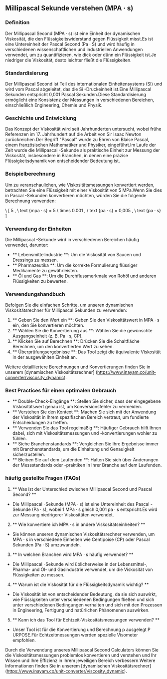 ## Millipascal Sekunde verstehen (MPA · s)

### Definition
Der Millipascal Second (MPA · s) ist eine Einheit der dynamischen Viskosität, die den Flüssigkeitswiderstand gegen Flüssigkeit misst.Es ist eine Untereinheit der Pascal Second (Pa · S) und wird häufig in verschiedenen wissenschaftlichen und industriellen Anwendungen verwendet, um zu quantifizieren, wie dick oder dünn ein Flüssigkeit ist.Je niedriger die Viskosität, desto leichter fließt die Flüssigkeiten.

### Standardisierung
Der Millipascal Second ist Teil des internationalen Einheitensystems (SI) und wird vom Pascal abgeleitet, das die Si -Druckeinheit ist.Eine Millipascal Sekunden entspricht 0,001 Pascal Sekunden.Diese Standardisierung ermöglicht eine Konsistenz der Messungen in verschiedenen Bereichen, einschließlich Engineering, Chemie und Physik.

### Geschichte und Entwicklung
Das Konzept der Viskosität wird seit Jahrhunderten untersucht, wobei frühe Referenzen im 17. Jahrhundert auf die Arbeit von Sir Isaac Newton zurückreichen.Der Begriff "Pascal" wurde zu Ehren von Blaise Pascal, einem französischen Mathematiker und Physiker, eingeführt.Im Laufe der Zeit wurde die Millipascal -Sekunde als praktische Einheit zur Messung der Viskosität, insbesondere in Branchen, in denen eine präzise Flüssigkeitsdynamik von entscheidender Bedeutung ist.

### Beispielberechnung
Um zu veranschaulichen, wie Viskositätsmessungen konvertiert werden, betrachten Sie eine Flüssigkeit mit einer Viskosität von 5 MPa.Wenn Sie dies in Pascal -Sekunden konvertieren möchten, würden Sie die folgende Berechnung verwenden:

\ [
5 \, \ text {mpa · s} = 5 \ times 0.001 \, \ text {pa · s} = 0,005 \, \ text {pa · s}
\]

### Verwendung der Einheiten
Die Millipascal -Sekunde wird in verschiedenen Bereichen häufig verwendet, darunter:
- ** Lebensmittelindustrie **: Um die Viskosität von Saucen und Dressings zu messen.
- ** Pharmazeutika **: Um die korrekte Formulierung flüssiger Medikamente zu gewährleisten.
- ** Öl und Gas **: Um die Durchflussmerkmale von Rohöl und anderen Flüssigkeiten zu bewerten.

### Verwendungshandbuch
Befolgen Sie die einfachen Schritte, um unseren dynamischen Viskositätsrechner für Millipascal Sekunden zu verwenden:
1. ** Geben Sie den Wert ein **: Geben Sie den Viskositätswert in MPA · s ein, den Sie konvertieren möchten.
2. ** Wählen Sie die Konvertierung aus **: Wählen Sie die gewünschte Ausgangseinheit (z. B. Pa · s, CP).
3. ** Klicken Sie auf Berechnen **: Drücken Sie die Schaltfläche Berechnen, um den konvertierten Wert zu sehen.
4. ** Überprüfungsergebnisse **: Das Tool zeigt die äquivalente Viskosität in der ausgewählten Einheit an.

Weitere detailliertere Berechnungen und Konvertierungen finden Sie in unserem [dynamischen Viskositätsrechner] (https://www.inayam.co/unit-converter/viscosity_dynamic).

### Best Practices für einen optimalen Gebrauch
- ** Double-Check-Eingänge **: Stellen Sie sicher, dass der eingegebene Viskositätswert genau ist, um Konversionsfehler zu vermeiden.
- ** Verstehen Sie den Kontext **: Machen Sie sich mit der Anwendung der Viskosität in Ihrem spezifischen Bereich vertraut, um fundierte Entscheidungen zu treffen.
- ** Verwenden Sie das Tool regelmäßig **: Häufiger Gebrauch hilft Ihnen dabei, sich mit Viskositätsmessungen und -konvertierungen wohler zu fühlen.
- ** Siehe Branchenstandards **: Vergleichen Sie Ihre Ergebnisse immer mit Branchenstandards, um die Einhaltung und Genauigkeit sicherzustellen.
- ** Bleiben Sie auf dem Laufenden **: Halten Sie sich über Änderungen der Messstandards oder -praktiken in Ihrer Branche auf dem Laufenden.

### häufig gestellte Fragen (FAQs)

1. ** Was ist der Unterschied zwischen Millipascal Second und Pascal Second? **
- Die Millipascal -Sekunde (MPA · s) ist eine Untereinheit des Pascal -Sekunde (Pa · s), wobei 1 MPa · s gleich 0,001 pa · s entspricht.Es wird zur Messung niedrigerer Viskositäten verwendet.

2. ** Wie konvertiere ich MPA · s in andere Viskositätseinheiten? **
- Sie können unseren dynamischen Viskositätsrechner verwenden, um MPA · s in verschiedene Einheiten wie Centipoise (CP) oder Pascal Sekunden (Pa · S) umzuwandeln.

3. ** In welchen Branchen wird MPA · s häufig verwendet? **
- Die Millipascal -Sekunde wird üblicherweise in der Lebensmittel-, Pharma- und Öl- und Gasindustrie verwendet, um die Viskosität von Flüssigkeiten zu messen.

4. ** Warum ist die Viskosität für die Flüssigkeitsdynamik wichtig? **
- Die Viskosität ist von entscheidender Bedeutung, da sie sich auswirkt, wie Flüssigkeiten unter verschiedenen Bedingungen fließen und sich unter verschiedenen Bedingungen verhalten und sich mit den Prozessen in Engineering, Fertigung und natürlichen Phänomenen auswirken.

5. ** Kann ich das Tool für Echtzeit-Viskositätsmessungen verwenden? **
- Unser Tool ist für die Konvertierung und Berechnung p ausgelegt P URPOSE.Für Echtzeitmessungen werden spezielle Visometer empfohlen.

Durch die Verwendung unseres Millipascal Second Calculators können Sie die Viskositätsmessungen problemlos konvertieren und verstehen und Ihr Wissen und Ihre Effizienz in Ihrem jeweiligen Bereich verbessern.Weitere Informationen finden Sie in unserem [dynamischen Viskositätsrechner] (https://www.inayam.co/unit-converter/viscosity_dynamic).